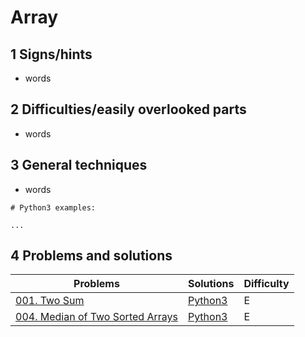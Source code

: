 # Array

## 1 Signs/hints
* words

## 2 Difficulties/easily overlooked parts
* words 

## 3 General techniques
* words
```python3
# Python3 examples:

...
```


## 4 Problems and solutions
Problems | Solutions | Difficulty
-------- | --------- | ----------
[001. Two Sum](https://leetcode.com/problems/two-sum/description/) | [Python3](../algorithms/001.twoSum.md) | E
[004. Median of Two Sorted Arrays](https://leetcode.com/problems/median-of-two-sorted-arrays/description/) | [Python3](../algorithms/004.MedianofTwoSortedArrays.md) | E
